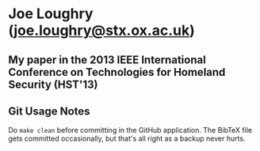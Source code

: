 Joe Loughry (joe.loughry@stx.ox.ac.uk)
===========

My paper in the 2013 IEEE International Conference on Technologies for Homeland Security (HST'13)
-------------------------------------------------------------------------------------------------

Git Usage Notes
---------------

Do `make clean` before committing in the GitHub application.  The BibTeX file
gets committed occasionally, but that's all right as a backup never hurts.

